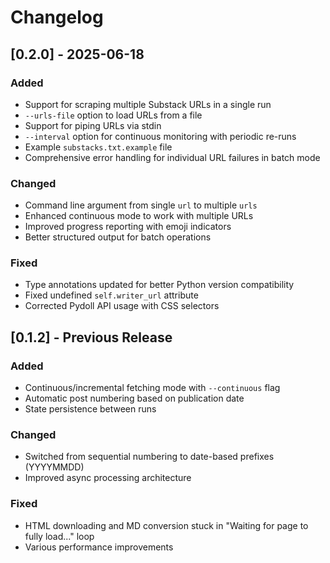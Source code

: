 # Changelog

## [0.2.0] - 2025-06-18

### Added
- Support for scraping multiple Substack URLs in a single run
- `--urls-file` option to load URLs from a file
- Support for piping URLs via stdin
- `--interval` option for continuous monitoring with periodic re-runs
- Example `substacks.txt.example` file
- Comprehensive error handling for individual URL failures in batch mode

### Changed
- Command line argument from single `url` to multiple `urls`
- Enhanced continuous mode to work with multiple URLs
- Improved progress reporting with emoji indicators
- Better structured output for batch operations

### Fixed
- Type annotations updated for better Python version compatibility
- Fixed undefined `self.writer_url` attribute
- Corrected Pydoll API usage with CSS selectors

## [0.1.2] - Previous Release

### Added
- Continuous/incremental fetching mode with `--continuous` flag
- Automatic post numbering based on publication date
- State persistence between runs

### Changed
- Switched from sequential numbering to date-based prefixes (YYYYMMDD)
- Improved async processing architecture

### Fixed
- HTML downloading and MD conversion stuck in "Waiting for page to fully load..." loop
- Various performance improvements
